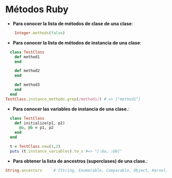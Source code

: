 # Métodos Ruby

+ **Para conocer la lista de métodos de clase de una clase**:
```ruby
    Integer.methods(false)
```

+ **Para conocer la lista de métodos de instancia de una clase**:
```ruby
  class TestClass
    def method1
    end

    def method2
    end

    def method3
    end
  end
TestClass.instance_methods.grep(/method1/) # => ["method1"]
```

+ **Para conocer las variables de instancia de una clase.**:
```ruby
  class TestClass
    def initialize(p1, p2)
      @a, @b = p1, p2
    end
  end

  t = TestClass.new(1,2)
  puts (t.instance_variables).to_s #=> "[:@a, :@b]"
```

+ **Para obtener la lista de ancestros (superclases) de una clase.**:
```ruby
String.ancestors     # [String, Enumerable, Comparable, Object, Kernel]
```
